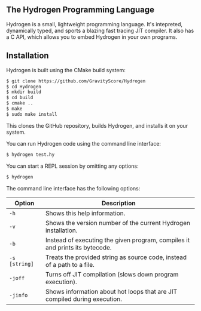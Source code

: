 
The Hydrogen Programming Language
---------------------------------

Hydrogen is a small, lightweight programming language.
It's intepreted, dynamically typed, and sports a blazing fast tracing JIT compiler.
It also has a C API, which allows you to embed Hydrogen in your own programs.


## Installation

Hydrogen is built using the CMake build system:

```bash
$ git clone https://github.com/GravityScore/Hydrogen
$ cd Hydrogen
$ mkdir build
$ cd build
$ cmake ..
$ make
$ sudo make install
```

This clones the GitHub repository, builds Hydrogen, and installs it on your system.

You can run Hydrogen code using the command line interface:

```bash
$ hydrogen test.hy
```

You can start a REPL session by omitting any options:

```bash
$ hydrogen
```

The command line interface has the following options:

Option        | Description
------------- | -----------
`-h`          | Shows this help information.
`-v`          | Shows the version number of the current Hydrogen installation.
`-b`          | Instead of executing the given program, compiles it and prints its bytecode.
`-s [string]` | Treats the provided string as source code, instead of a path to a file.
`-joff`       | Turns off JIT compilation (slows down program execution).
`-jinfo`      | Shows information about hot loops that are JIT compiled during execution.
